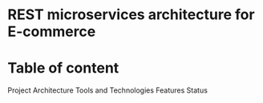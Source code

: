 # REST microservices architecture for E-commerce
# Table of content
Project Architecture
Tools and Technologies
Features
Status 
